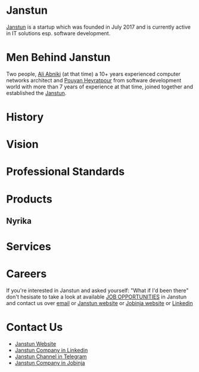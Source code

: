 # Janstun
[Janstun][janstun] is a startup which was founded in July 2017 and is currently active in IT solutions esp. software development.

# Men Behind Janstun
Two people, [Ali Abniki][contact-ali-linkedin] (at that time) a 10+ years experienced computer networks architect and [Pouyan Heyratpour][contact-pouyan-linkedin] from software development world with more than 7 years of experience at that time, joined together and established the [Janstun][janstun].

# History

# Vision

# Professional Standards

# Products

## Nyrika

# Services

# Careers
If you're interested in Janstun and asked yourself: "What if I'd been there" don't hesisate to take a look at available [JOB OPPORTUNITIES][careers] in Janstun and contact us over [email][career-mail] or [Janstun website][career-website] or [Jobinja website][career-jobinja] or [Linkedin][career-linkedin]

# Contact Us
* [Janstun Website][janstun]
* [Janstun Company in Linkedin][contact-linkedin]
* [Janstun Channel in Telegram][contact-telegram]
* [Janstun Company in Jobinja][contact-jobinja]

[janstun]: http://janstun.com
[contact-ali-linkedin]: https://www.linkedin.com/in/aliabniki/
[contact-ali-twitter]: https://twitter.com/aliasgharabniki
[contact-pouyan-linkedin]: https://www.linkedin.com/in/pouyanh/
[contact-pouyan-twitter]: linkedin.com/in/pouyanh/
[careers]: /aboutus/careers
[career-mail]: mailto:job@janstun.com
[career-website]: http://janstun.com/careers
[career-jobinja]: https://jobinja.ir/companies/janstun/jobs
[career-linkedin]: https://www.linkedin.com/company/janstun/jobs
[contact-linkedin]: https://www.linkedin.com/company/janstun
[contact-telegram]: https://t.me/janstun
[contact-jobinja]: https://jobinja.ir/companies/janstun
